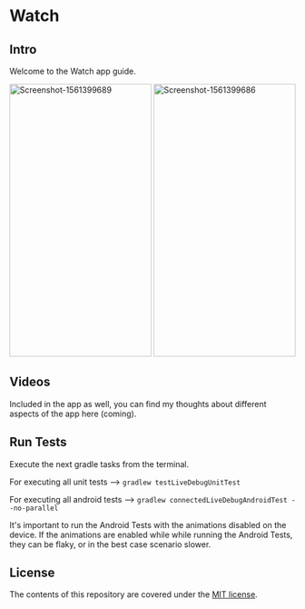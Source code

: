 # Watch

## Intro

Welcome to the Watch app guide.

<a href="https://ibb.co/ngzFFDR"><img src="https://i.ibb.co/ysc82GW/Screenshot-1563618481.png" alt="Screenshot-1561399689" border="0" width="250" height="480"></a>
<a href="https://ibb.co/zPDMmVX"><img src="https://i.ibb.co/ZmqG7Bm/Screenshot-1563618490.png" alt="Screenshot-1561399686" border="0" width="250" height="480"></a>

## Videos

Included in the app as well, you can find my thoughts about different aspects of the app here (coming).

## Run Tests

Execute the next gradle tasks from the terminal.

For executing all unit tests --> `gradlew testLiveDebugUnitTest`

For executing all android tests --> `gradlew connectedLiveDebugAndroidTest --no-parallel`

It's important to run the Android Tests with the animations disabled on the device.
If the animations are enabled while while running the Android Tests, they can be flaky, or in the best case scenario slower.

## License

The contents of this repository are covered under the [MIT license](https://en.wikipedia.org/wiki/MIT_License).
